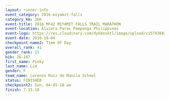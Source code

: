 ```yaml
---
layout: runner-info 
event_category: 2016-miyamit-falls 
category_km: 26K 
event-title: 2016 MF42 MIYAMIT FALLS TRAIL MARATHON 
event-location: Alviera Porac Pampanga Philippines 
event-logo: https://res.cloudinary.com/dykbosktl/image/upload/v1574388289/Logo/image_iezhv9.jpg 
event-date: 2016-10-04 
checkpoint-name2: Time Of Day 
overall_rank: 41
gender_rank: 15
bib: 26-107
first_name: Pinky
last_name: Lim
gender: F
team_name: Lorenzo Ruiz de Manila School
status: FINISHER
checkpoint2: Sun, 04-45-18 am
finish: 7-15-18
---
```

